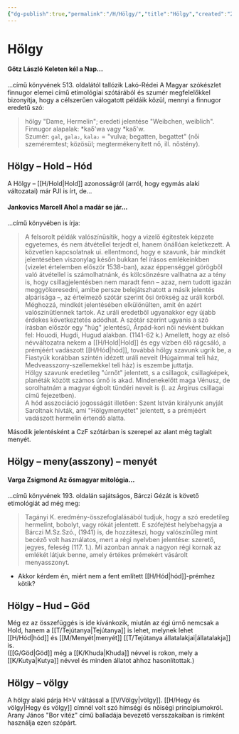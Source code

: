```yaml
---
{"dg-publish":true,"permalink":"/H/Hölgy/","title":"Hölgy","created":"2024-01-14T12:05","updated":"2024-01-14T12:05"}
---
```



# Hölgy

#### Götz László Keleten kél a Nap...

...című könyvének 513. oldalától tallózik Lakó-Rédei A Magyar szókészlet finnugor elemei című etimológiai szótárából és szumér megfelelőkkel bizonyítja, hogy a célszerűen válogatott példáik közül, mennyi a finnugor eredetű szó:  
> hölgy "Dame, Hermelin"; eredeti jelentése "Weibchen, weiblich".  
> Finnugor alapalak: \*kaδ'wa vagy \*kaδ'w.  
> Szumér: `gal`, `gala₂`, `kala₂` = "vulva; begatten, begattet" (női szeméremtest; közösül; megtermékenyített nő, ill. nőstény).  

## Hölgy – Hold – Hód

A Hölgy – [[H/Hold\|Hold]] azonosságról (arról, hogy egymás alaki változatai) már PJI is írt, de...

#### Jankovics Marcell Ahol a madár se jár...  

...című könyvében is írja:  
> A felsorolt példák valószínűsítik, hogy a vizelő égitestek képzete egyetemes, és nem átvétellel terjedt el, hanem önállóan keletkezett. A közvetlen kapcsolatnak ui. ellentmond, hogy e szavunk, bár mindkét jelentésében viszonylag későn bukkan fel írásos emlékeinkben (vizelet értelemben először 1538-ban), azaz éppenséggel görögből való átvétellel is számolhatnánk, és kölcsönzésre vallhatna az a tény is, hogy csillagjelentésben nem maradt fenn – azaz, nem tudott igazán meggyökeresedni, amibe persze belejátszhatott a másik jelentés alpárisága –, az értelmező szótár szerint ősi örökség az uráli korból. Méghozzá, mindkét jelentésében elkülönülten, amit én azért valószínűtlennek tartok. Az uráli eredetből ugyanakkor egy újabb érdekes következtetés adódhat. A szótár szerint ugyanis a szó írásban először egy "húg" jelentésű, Árpád-kori női névként bukkan fel: Houodi, Hugdi, Hugud alakban. (1141-62 k.) Amellett, hogy az első névváltozatra nekem a [[H/Hold\|Hold]] és egy vízben élő rágcsáló, a prémjéért vadászott [[H/Hód\|hód]], továbbá hölgy szavunk ugrik be, a Fiastyúk korábban szintén idézett uráli neveit (Húgaimmal teli ház, Medveasszony-szellemekkel teli ház) is eszembe juttatja.  
> Hölgy szavunk eredetileg "úrnőt" jelentett, s a csillagok, csillagképek, planéták között számos úrnő is akad. Mindenekelőtt maga Vénusz, de sorolhatnám a magyar égbolt tündéri neveit is (l. az Árgirus csillagai című fejezetben).  
> A hód asszociáció jogosságát illetően: Szent István királyunk anyját Saroltnak hívták, ami "Hölgymenyétet" jelentett, s a prémjéért vadászott hermelin értendő alatta.  

Második jelentésként a CzF szótárban is szerepel az alant még taglalt menyét.  

## Hölgy – meny(asszony) – menyét

#### Varga Zsigmond Az ősmagyar mitológia...

...című könyvének 193. oldalán sajátságos, Bárczi Gézát is követő etimológiát ad még meg:  
> Tagányi K. eredmény-összefoglalásából tudjuk, hogy a szó eredetileg hermelint, bobolyt, vagy rókát jelentett. E szófejtést helybehagyja a Bárczi M.Sz.Szó., (1941) is, de hozzáteszi, hogy valószínűleg mint becéző volt használatos, mert a régi nyelvben jelentése: szerető, jegyes, feleség (117. 1.). Mi azonban annak a nagyon régi kornak az emlékét látjuk benne, amely értékes prémekért vásárolt menyasszonyt.  
- Akkor kérdem én, miért nem a fent említett [[H/Hód\|hód]]-prémhez kötik?  

## Hölgy – Hud – Göd

Még ez az összefüggés is ide kívánkozik, miután az égi úrnő nemcsak a Hold, hanem a [[T/Tejútanya\|Tejútanya]] is lehet, melynek lehet [[H/Hód\|hód]] és [[M/Menyét\|menyét]] [[T/Tejútanya állatalakjai\|állatalakja]] is.  
([[G/Göd\|Göd]] még a [[K/Khuda\|Khuda]] névvel is rokon, mely a [[K/Kutya\|Kutya]] névvel és minden állatot ahhoz hasonlítottak.)  

## Hölgy – völgy

A hölgy alaki párja H>V váltással a [[V/Völgy\|völgy]]. [[H/Hegy és völgy\|Hegy és völgy]] címnél volt szó hímségi és nőiségi princípiumokról.  
Arany János "Bor vitéz" című balladája bevezető versszakaiban is rímként használja ezen szópárt.  